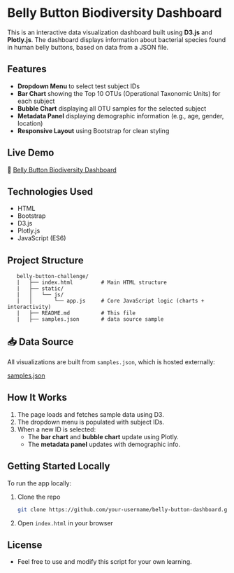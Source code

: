 # Belly Button Biodiversity Dashboard

This is an interactive data visualization dashboard built using **D3.js** and **Plotly.js**. The dashboard displays information about bacterial species found in human belly buttons, based on data from a JSON file.

## Features

- **Dropdown Menu** to select test subject IDs  
- **Bar Chart** showing the Top 10 OTUs (Operational Taxonomic Units) for each subject  
- **Bubble Chart** displaying all OTU samples for the selected subject  
- **Metadata Panel** displaying demographic information (e.g., age, gender, location)  
- **Responsive Layout** using Bootstrap for clean styling

## Live Demo

🔗 [Belly Button Biodiversity Dashboard](https://dagimg16.github.io/belly-button-challenge/)  

## Technologies Used

- HTML   
- Bootstrap  
- D3.js
- Plotly.js  
- JavaScript (ES6)

## Project Structure
```
   belly-button-challenge/
   |   ├── index.html         # Main HTML structure
   |   ├── static/
   |   │   └── js/
   |   │       └── app.js     # Core JavaScript logic (charts + interactivity)
   |   ├── README.md          # This file
   |   ├── samples.json       # data source sample
```
## 📥 Data Source

All visualizations are built from `samples.json`, which is hosted externally:

[samples.json](https://static.bc-edx.com/data/dl-1-2/m14/lms/starter/samples.json)

## How It Works

1. The page loads and fetches sample data using D3.
2. The dropdown menu is populated with subject IDs.
3. When a new ID is selected:
   - The **bar chart** and **bubble chart** update using Plotly.
   - The **metadata panel** updates with demographic info.

## Getting Started Locally

To run the app locally:

1. Clone the repo  
   ```bash
   git clone https://github.com/your-username/belly-button-dashboard.git

2. Open ``index.html`` in your browser

## License
  - Feel free to use and modify this script for your own learning.
